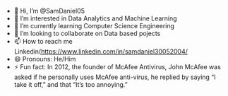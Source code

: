 - 👋 Hi, I’m @SamDaniel05
- 👀 I’m interested in Data Analytics and Machine Learning
- 🌱 I’m currently learning Computer Science Engineering
- 💞️ I’m looking to collaborate on Data based pojects
- 📫 How to reach me Linkedin(https://www.linkedin.com/in/samdaniel30052004/
- 😄 Pronouns: He/Him
- ⚡ Fun fact: In 2012, the founder of McAfee Antivirus, John McAfee was asked if he personally uses McAfee anti-virus, he replied by saying “I take it off,” and that “It’s too annoying.”

<!---
SamDaniel05/SamDaniel05 is a ✨ special ✨ repository because its `README.md` (this file) appears on your GitHub profile.
You can click the Preview link to take a look at your changes.
--->
